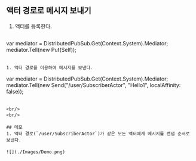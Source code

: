 ## 액터 경로로 메시지 보내기
1. 액터를 등록한다.
   ```
var mediator = DistributedPubSub.Get(Context.System).Mediator;
mediator.Tell(new Put(Self)); 
   ```

1. 액터 경로를 이용하여 메시지를 보낸다.
   ```
var mediator = DistributedPubSub.Get(Context.System).Mediator;
mediator.Tell(new Send("/user/SubscriberActor", 
	"Hello1",
	localAffinity: false));
   ```

<br/>
<br/>

## 데모
1. 액터 경로(`/user/SubscriberActor`)가 같은 모든 액터에게 메시지를 랜덤 순서로 보낸다.

![](./Images/Demo.png)
